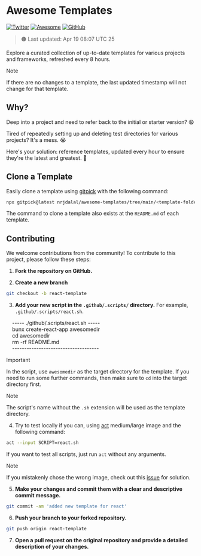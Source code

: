 # Awesome Templates

[![Twitter](https://img.shields.io/twitter/follow/nrjdalal_com?label=%40nrjdalal_com)](https://twitter.com/nrjdalal_com) [![Awesome](https://awesome.re/badge.svg)](https://github.com/nrjdalal/awesome-templates) [![GitHub](https://img.shields.io/github/stars/nrjdalal/awesome-templates?color=blue)](https://github.com/nrjdalal/awesome-templates)

> 🟤 Last updated: Apr 19 08:07 UTC 25

Explore a curated collection of up-to-date templates for various projects and frameworks, refreshed every 8 hours.

> [!NOTE]
> If there are no changes to a template, the last updated timestamp will not change for that template.

## Why?

Deep into a project and need to refer back to the initial or starter version? 😩

Tired of repeatedly setting up and deleting test directories for various projects? It's a mess. 😭

Here's your solution: reference templates, updated every hour to ensure they're the latest and greatest. 🚀

## Clone a Template

Easily clone a template using [gitpick](https://github.com/nrjdalal/gitpick) with the following command:

```bash
npx gitpick@latest nrjdalal/awesome-templates/tree/main/<template-folder>/<template-name>
```

The command to clone a template also exists at the `README.md` of each template.

## Contributing

We welcome contributions from the community! To contribute to this project, please follow these steps:

1. **Fork the repository on GitHub.**

2. **Create a new branch**

```bash
git checkout -b react-template
```

3. **Add your new script in the `.github/.scripts/` directory.** For example, `.github/.scripts/react.sh`.

&nbsp;&nbsp;&nbsp;&nbsp;----- ./github/.scripts/react.sh -----
<br/>
&nbsp;&nbsp;&nbsp;&nbsp;bunx create-react-app awesomedir<br/>
&nbsp;&nbsp;&nbsp;&nbsp;cd awesomedir<br/>
&nbsp;&nbsp;&nbsp;&nbsp;rm -rf README.md
<br/>
&nbsp;&nbsp;&nbsp;&nbsp;------------------------------------

> [!IMPORTANT]
> In the script, use `awesomedir` as the target directory for the template. If you need to run some further commands, then make sure to `cd` into the target directory first.

> [!NOTE]
> The script's name without the `.sh` extension will be used as the template directory.

4. Try to test locally if you can, using [act](https://github.com/nektos/act) medium/large image and the following command:

```bash
act --input SCRIPT=react.sh
```

If you want to test all scripts, just run `act` without any arguments.

> [!NOTE]
> If you mistakenly chose the wrong image, check out this [issue](https://github.com/nektos/act/issues/2219) for solution.

5. **Make your changes and commit them with a clear and descriptive commit message.**

```bash
git commit -am 'added new template for react'
```

6. **Push your branch to your forked repository.**

```bash
git push origin react-template
```

7. **Open a pull request on the original repository and provide a detailed description of your changes.**
